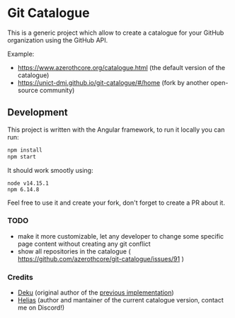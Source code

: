 # Git Catalogue

This is a generic project which allow to create a catalogue for your GitHub organization using the GitHub API.

Example:
- https://www.azerothcore.org/catalogue.html (the default version of the catalogue)
- https://unict-dmi.github.io/git-catalogue/#/home (fork by another open-source community)


## Development

This project is written with the Angular framework, to run it locally you can run:

```bash
npm install
npm start
```

It should work smootly using:

```
node v14.15.1
npm 6.14.8
```

Feel free to use it and create your fork, don't forget to create a PR about it.

### TODO
- make it more customizable, let any developer to change some specific page content without creating any git conflict
- show all repositories in the catalogue ( https://github.com/azerothcore/git-catalogue/issues/91 )

### Credits

- [Deku](https://github.com/deku) (original author of the [previous implementation](https://github.com/azerothcore/catalogue))
- [Helias](https://github.com/Helias) (author and mantainer of the current catalogue version, contact me on Discord!)

